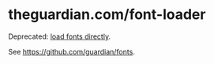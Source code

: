 # theguardian.com/font-loader

Deprecated: [load fonts directly](https://github.com/guardian/fonts).

See https://github.com/guardian/fonts.
